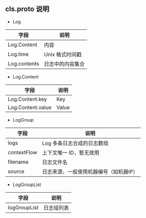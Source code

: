 

## cls.proto 说明

+ Log

| 字段 | 说明 |
|-----|------|
|Log.Content|内容|
|Log.time| Unix 格式时间戳|
|Log.contents|日志中的内容集合|

+ Log.Content

| 字段 | 说明 |
|-----|------|
|Log.Content.key|Key|
|Log.Content.value|Value|

+ LogGroup

| 字段 | 说明 |
|-----|------|
|logs| Log 多条日志合成的日志数组|
| contextFlow | 上下文唯一 ID，暂无效用|
|filename| 日志文件名|
|source|日志来源，一般使用机器编号（如机器IP）|

+ LogGroupList

| 字段 | 说明 |
|-----|------|
|logGroupList|日志组列表|
